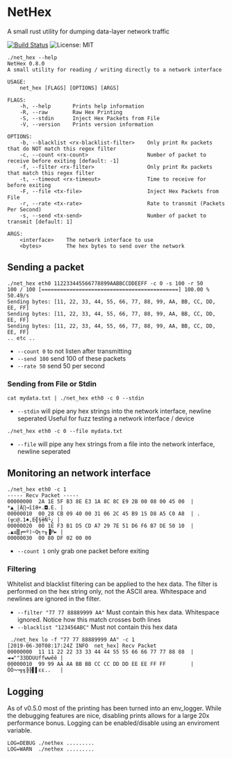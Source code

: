 # NetHex
A small rust utility for dumping data-layer network traffic

[![Build Status](https://travis-ci.org/JackNewman12/NetHex.svg?branch=master)](https://travis-ci.org/JackNewman12/NetHex)
![License: MIT](https://img.shields.io/badge/License-MIT-brightgreen.svg)

```
./net_hex --help
NetHex 0.8.0
A small utility for reading / writing directly to a network interface

USAGE:
    net_hex [FLAGS] [OPTIONS] [ARGS]

FLAGS:
    -h, --help       Prints help information
    -R, --raw        Raw Hex Printing
    -S, --stdin      Inject Hex Packets from File
    -V, --version    Prints version information

OPTIONS:
    -b, --blacklist <rx-blacklist-filter>    Only print Rx packets that do NOT match this regex filter
    -c, --count <rx-count>                   Number of packet to receive before exiting [default: -1]
    -f, --filter <rx-filter>                 Only print Rx packets that match this regex filter
    -t, --timeout <rx-timeout>               Time to receive for before exiting
    -F, --file <tx-file>                     Inject Hex Packets from File
    -r, --rate <tx-rate>                     Rate to transmit (Packets Per Second)
    -s, --send <tx-send>                     Number of packet to transmit [default: 1]

ARGS:
    <interface>    The network interface to use
    <bytes>        The hex bytes to send over the network
```


## Sending a packet
```
./net_hex eth0 112233445566778899AABBCCDDEEFF -c 0 -s 100 -r 50
100 / 100 [============================================] 100.00 % 50.49/s 
Sending bytes: [11, 22, 33, 44, 55, 66, 77, 88, 99, AA, BB, CC, DD, EE, FF]
Sending bytes: [11, 22, 33, 44, 55, 66, 77, 88, 99, AA, BB, CC, DD, EE, FF]
Sending bytes: [11, 22, 33, 44, 55, 66, 77, 88, 99, AA, BB, CC, DD, EE, FF]
.. etc ..
```
* `--count 0` to not listen after transmitting
* `--send 100` send 100 of these packets
* `--rate 50` send 50 per second

### Sending from File or Stdin
```
cat mydata.txt | ./net_hex eth0 -c 0 --stdin
```
* `--stdin` will pipe any hex strings into the network interface, newline seperated
Useful for fuzz testing a network interface / device

```
./net_hex eth0 -c 0 --file mydata.txt
```
* `--file` will pipe any hex strings from a file into the network interface, newline seperated

## Monitoring an network interface
```
./net_hex eth0 -c 1
----- Recv Packet -----
00000000  2A 1E 5F B3 8E E3 1A 8C 8C E9 2B 00 08 00 45 00  | *▲_│Ä∏→îîθ+.◘.E. |
00000010  00 28 CB 09 40 00 31 06 2C 45 B9 15 D8 A5 C0 A8  | .(╦○@.1♠,E╣§╪Ñ└¿ |
00000020  00 1E F3 B1 D5 CD A7 29 7E 51 D6 F6 B7 DE 50 10  | .▲≤▒╒═º)~Q╕÷╖▐P► |
00000030  00 80 DF 02 00 00       
```
* `--count 1` only grab one packet before exiting

### Filtering
Whitelist and blacklist filtering can be applied to the hex data. The filter is performed on the hex string only, not the ASCII area.
Whitespace and newlines are ignored in the filter.

* `--filter "77 77 88889999 AA"` Must contain this hex data. Whitespace ignored. Notice how this match crosses both lines
* `--blacklist "123456ABC"` Must not contain this hex data
```
 ./net_hex lo -f "77 77 88889999 AA" -c 1
[2019-06-30T08:17:24Z INFO  net_hex] Recv Packet
00000000  11 11 22 22 33 33 44 44 55 55 66 66 77 77 88 88  | ◄◄""33DDUUffwwêê |
00000010  99 99 AA AA BB BB CC CC DD DD EE EE FF FF        | ÖÖ¬¬╗╗╠╠▌▌εε..   |

```

## Logging
As of v0.5.0 most of the printing has been turned into an env_logger. While the debugging features are nice, disabling prints allows for a large 20x performance bonus. Logging can be enabled/disable using an enviroment variable. 
```
LOG=DEBUG ./nethex .........
LOG=WARN  ./nethex .........
```

